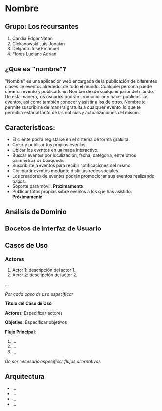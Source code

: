 # Nombre

## Grupo: Los recursantes

1. Candia Edgar Natán
2. Cichanowski Luis Jonatan
3. Delgado José Emanuel
4. Flores Luciano Adrian

## ¿Qué es "nombre"?

"Nombre" es una aplicación web encargada de la publicación de diferentes clases de eventos alrededor de todo el mundo. Cualquier persona 
puede crear un evento y publicarlo en Nombre desde cualquier parte del mundo. De esta manera, los usuarios podrán promocionar y hacer publicos
sus eventos, así como también conocer y asistir a los de otros. Nombre te permite suscribirte de manera gratuita a cualquier evento, lo que 
te permitirá estar al tanto de las noticias y actualizaciones del mismo.

## Características:

  * El cliente podrá registarse en el sistema de forma gratuita.
  * Crear y publicar tus propios eventos.
  * Ubicar los eventos en un mapa interactivo.
  * Buscar eventos por localización, fecha, categoría, entre otros parámetros de búsqueda.
  * Suscribirte a eventos para recibir notificaciones del mismo.
  * Compartir eventos mediante distintas redes sociales.
  * Los creadores de eventos podrán promocionar sus eventos realizando pagos.
  * Soporte para móvil. **Próximamente**
  * Publicar fotos propias sobre eventos a los que has asistido. **Próximamente**
  
## Análisis de Dominio



## Bocetos de interfaz de Usuario



## Casos de Uso



### Actores

1. Actor 1: descripción del actor 1.
2. Actor 2: descripción del actor 2.

...

_Por cada caso de uso especificar_

__Titulo del Caso de Uso__

__Actores__: Especificar actores

__Objetivo__: Especificar objetivos

__Flujo Principal__:

1. ...
2. ...
3. ...

_De ser necesario especificar flujos alternativos_

## Arquitectura

- ...
- ...
- ...
- ...